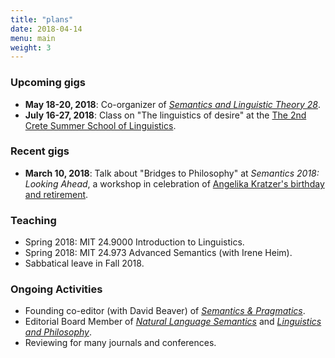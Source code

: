 ```yaml
---
title: "plans"
date: 2018-04-14
menu: main
weight: 3
---
```


### Upcoming gigs ###

* **May 18-20, 2018**: Co-organizer of [*Semantics and Linguistic Theory 28*](http://web.mit.edu/linguistics/SALT28/index.html).
* **July 16-27, 2018**: Class on "The linguistics of desire" at the [The 2nd Crete Summer School of Linguistics](http://www.phl.uoc.gr/confs/cssl18/index.php).

### Recent gigs ###

* **March 10, 2018**: Talk about "Bridges to Philosophy" at *Semantics 2018: Looking Ahead*, a workshop in celebration of [Angelika Kratzer's birthday and retirement](https://scholarworks.umass.edu/ak_festsite/).

### Teaching

* Spring 2018: MIT 24.9000 Introduction to Linguistics.
* Spring 2018: MIT 24.973 Advanced Semantics (with Irene Heim).
* Sabbatical leave in Fall 2018.

### Ongoing Activities

* Founding co-editor (with David Beaver) of [*Semantics & Pragmatics*](http://semprag.org).
* Editorial Board Member of [*Natural Language Semantics*](http://www.springer.com/education+%26+language/linguistics/journal/11050) and [*Linguistics and Philosophy*](http://www.springer.com/education+%26+language/linguistics/journal/10988).
* Reviewing for many journals and conferences.
